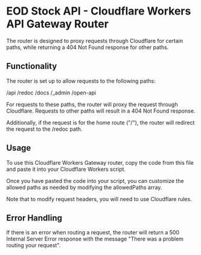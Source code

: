 
# EOD Stock API - Cloudflare Workers API Gateway Router


The router is designed to proxy requests through Cloudflare for certain paths, 
while returning a 404 Not Found response for other paths.

## Functionality
The router is set up to allow requests to the following paths:

/api
/redoc
/docs
/_admin
/open-api

For requests to these paths, the router will proxy the request through Cloudflare. 
Requests to other paths will result in a 404 Not Found response.

Additionally, if the request is for the home route ("/"), the router will redirect the request to the /redoc path.

## Usage
To use this Cloudflare Workers Gateway router, copy the code from this file and paste it into your Cloudflare Workers script.

Once you have pasted the code into your script, you can customize the allowed paths as needed by modifying the allowedPaths array.

Note that to modify request headers, you will need to use Cloudflare rules.

## Error Handling
If there is an error when routing a request, the router will return a 500 Internal Server Error response with the message "There was a problem routing your request".




